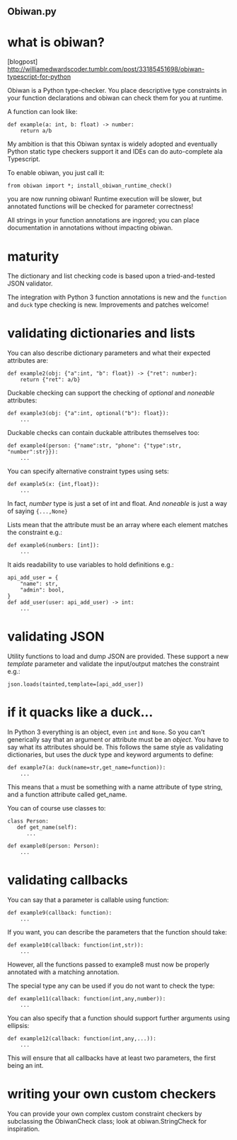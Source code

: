 Obiwan.py
---------

# what is obiwan?

[blogpost] http://williamedwardscoder.tumblr.com/post/33185451698/obiwan-typescript-for-python

Obiwan is a Python type-checker.  You place descriptive type constraints in your function declarations and obiwan can check them for you at runtime.

A function can look like:

    def example(a: int, b: float) -> number:
        return a/b

My ambition is that this Obiwan syntax is widely adopted and eventually Python static type checkers support it and IDEs can do auto-complete ala Typescript.

To enable obiwan, you just call it:

    from obiwan import *; install_obiwan_runtime_check()
    
you are now running obiwan!  Runtime execution will be slower, but annotated functions will be checked for parameter correctness!

All strings in your function annotations are ingored; you can place documentation in annotations without impacting obiwan.

# maturity

The dictionary and list checking code is based upon a tried-and-tested JSON validator.

The integration with Python 3 function annotations is new and the `function` and `duck` type checking is new.  Improvements and patches welcome!

# validating dictionaries and lists

You can also describe dictionary parameters and what their expected attributes are:

    def example2(obj: {"a":int, "b": float}) -> {"ret": number}:
        return {"ret": a/b}
        
Duckable checking can support the checking of *optional* and *noneable* attributes:

    def example3(obj: {"a":int, optional("b"): float}):
        ...
        
Duckable checks can contain duckable attributes themselves too:

    def example4(person: {"name":str, "phone": {"type":str, "number":str}}):
        ...
        
You can specify alternative constraint types using sets:

    def example5(x: {int,float}):
        ...
        
In fact, *number* type is just a set of int and float.  And *noneable* is just a way of saying `{...,None}`

Lists mean that the attribute must be an array where each element matches the constraint e.g.:

    def example6(numbers: [int]):
        ...
        
It aids readability to use variables to hold definitions e.g.:

    api_add_user = {
        "name": str,
        "admin": bool,
    }
    def add_user(user: api_add_user) -> int:
        ...

# validating JSON
        
Utility functions to load and dump JSON are provided.  These support a new *template* parameter and validate the input/output matches the constraint e.g.:

    json.loads(tainted,template=[api_add_user])
    
# if it quacks like a duck...

In Python 3 everything is an object, even `int` and `None`.  So you can't generically say that an argument or attribute must be an *object*.  You have to say what its attributes should be.  This follows the same style as validating dictionaries, but uses the *duck* type and keyword arguments to define:

    def example7(a: duck(name=str,get_name=function)):
        ...
        
This means that `a` must be something with a name attribute of type string, and a function attribute called get_name.

You can of course use classes to:

    class Person:
       def get_name(self):
          ...

    def example8(person: Person):
        ...        
        
# validating callbacks
        
You can say that a parameter is callable using function:

    def example9(callback: function):
        ...
        
If you want, you can describe the parameters that the function should take:

    def example10(callback: function(int,str)):
        ...
        
However, all the functions passed to example8 must now be properly annotated with a matching annotation.

The special type any can be used if you do not want to check the type:

    def example11(callback: function(int,any,number)):
        ...
        
You can also specify that a function should support further arguments using ellipsis:

    def example12(callback: function(int,any,...)):
        ...
        
This will ensure that all callbacks have at least two parameters, the first being an int.

# writing your own custom checkers
        
You can provide your own complex custom constraint checkers by subclassing the ObiwanCheck class; look at obiwan.StringCheck for inspiration.

